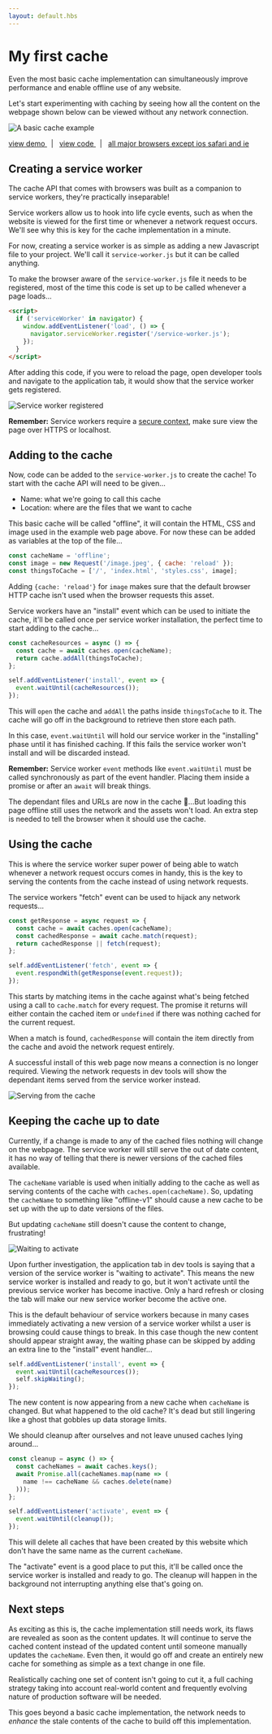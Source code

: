 ```yaml
---
layout: default.hbs
---
```


<div class="article-header">

  # My first cache

</div>

<p class="subtitle">
  Even the most basic cache implementation can simultaneously improve performance
  and enable offline use of any website.
</p>

Let's start experimenting with caching by seeing how all the content on the
webpage shown below can be viewed without any network connection.

![A basic cache example](/assets/my-first-cache/basic-cache-example.png)

<a href="https://a-basic-cache.glitch.me">
  view demo
</a>
&nbsp; | &nbsp;
<a href="https://glitch.com/edit/#!/a-basic-cache">
  view code
</a>
&nbsp; | &nbsp;
<a href="https://caniuse.com/#search=caches">
  all major browsers except ios safari and ie
</a>

## Creating a service worker

The cache API that comes with browsers was built as a companion to service
workers, they're practically inseparable!

Service workers allow us to hook into life cycle events, such as when the
website is viewed for the first time or whenever a network request occurs.
We'll see why this is key for the cache implementation in a minute.

For now, creating a service worker is as simple as adding a new Javascript file
to your project. We'll call it `service-worker.js` but it can be called anything.

To make the browser aware of the `service-worker.js` file it needs to be registered,
most of the time this code is set up to be called whenever a page loads...

```html
<script>
  if ('serviceWorker' in navigator) {
    window.addEventListener('load', () => {
      navigator.serviceWorker.register('/service-worker.js');
    });
  }
</script>
```

After adding this code, if you were to reload the page, open developer tools and
navigate to the application tab, it would show that the service worker gets registered.

![Service worker registered](/assets/my-first-cache/service-worker-registered.png)

<div class="callout">

  **Remember:** Service workers require a
  <a href="https://w3c.github.io/webappsec-secure-contexts/" target="_blank" rel="noopener noreferrer">secure context</a>,
  make sure view the page over HTTPS or localhost.

</div>

## Adding to the cache

Now, code can be added to the `service-worker.js` to create the cache! To start
with the cache API will need to be given...

- Name: what we're going to call this cache
- Location: where are the files that we want to cache

This basic cache will be called "offline", it will contain the HTML, CSS and image
used in the example web page above. For now these can be added as variables at
the top of the file...

```javascript
const cacheName = 'offline';
const image = new Request('/image.jpeg', { cache: 'reload' });
const thingsToCache = ['/', 'index.html', 'styles.css', image];
```

Adding `{cache: 'reload'}` for `image` makes sure that the default browser HTTP
cache isn't used when the browser requests this asset.

Service workers have an "install" event which can be used to initiate the cache,
it'll be called once per service worker installation, the perfect time to start
adding to the cache...

```javascript
const cacheResources = async () => {
  const cache = await caches.open(cacheName);
  return cache.addAll(thingsToCache);
};

self.addEventListener('install', event => {
  event.waitUntil(cacheResources());
});
```

This will `open` the cache and `addAll` the paths inside `thingsToCache` to it.
The cache will go off in the background to retrieve then store each path.

In this case, `event.waitUntil` will hold our service worker in the "installing"
phase until it has finished caching. If this fails the service worker won't
install and will be discarded instead.

<div class="callout">
  
  **Remember:** Service worker `event` methods like `event.waitUntil`
  must be called synchronously as part of the event handler. Placing them inside
  a promise or after an `await` will break things.

</div>

The dependant files and URLs are now in the cache 🎉...But loading this page offline
still uses the network and the assets won't load. An extra step is needed to
tell the browser when it should use the cache.

## Using the cache

This is where the service worker super power of being able to watch whenever a network
request occurs comes in handy, this is the key to serving the contents from the cache
instead of using network requests.

The service workers "fetch" event can be used to hijack any network requests...

```javascript
const getResponse = async request => {
  const cache = await caches.open(cacheName);
  const cachedResponse = await cache.match(request);
  return cachedResponse || fetch(request);
};

self.addEventListener('fetch', event => {
  event.respondWith(getResponse(event.request));
});
```

This starts by matching items in the cache against what's being fetched using
a call to `cache.match` for every request. The promise it returns will either
contain the cached item or `undefined` if there was nothing cached for the
current request.

When a match is found, `cachedResponse` will contain the item directly from the cache
and avoid the network request entirely.

A successful install of this web page now means a connection is no longer required.
Viewing the network requests in dev tools will show the dependant items served
from the service worker instead.

![Serving from the cache](/assets/my-first-cache/service-worker-fetch.png)

## Keeping the cache up to date

Currently, if a change is made to any of the cached files nothing will change on
the webpage. The service worker will still serve the out of date content, it
has no way of telling that there is newer versions of the cached files available.

The `cacheName` variable is used when initially adding to the cache as well as
serving contents of the cache with `caches.open(cacheName)`. So, updating the `cacheName`
to something like "offline-v1" should cause a new cache to be set up with the up
to date versions of the files.

But updating `cacheName` still doesn't cause the content to change, frustrating!

![Waiting to activate](/assets/my-first-cache/waiting-to-activate.png)

Upon further investigation, the application tab in dev tools is saying that a version
of the service worker is "waiting to activate". This means the new service worker
is installed and ready to go, but it won't activate until the previous service worker
has become inactive. Only a hard refresh or closing the tab will make our new service
worker become the active one.

This is the default behaviour of service workers because in many cases immediately
activating a new version of a service worker whilst a user is browsing could cause
things to break. In this case though the new content should appear straight away,
the waiting phase can be skipped by adding an extra line to the "install" event handler...

```javascript
self.addEventListener('install', event => {
  event.waitUntil(cacheResources());
  self.skipWaiting();
});
```

The new content is now appearing from a new cache when `cacheName` is changed. But
what happened to the old cache? It's dead but still lingering like a ghost that
gobbles up data storage limits.

We should cleanup after ourselves and not leave unused caches lying around...

```javascript
const cleanup = async () => {
  const cacheNames = await caches.keys();
  await Promise.all(cacheNames.map(name => (
    name !== cacheName && caches.delete(name)
  )));
};

self.addEventListener('activate', event => {
  event.waitUntil(cleanup());
});
```

This will delete all caches that have been created by this website which don't have
the same name as the current `cacheName`.

The "activate" event is a good place to put this, it'll be called once the service
worker is installed and ready to go. The cleanup will happen in the background
not interrupting anything else that's going on.

## Next steps

As exciting as this is, the cache implementation still needs work, its flaws are
revealed as soon as the content updates. It will continue to serve the cached
content instead of the updated content until someone manually updates the `cacheName`.
Even then, it would go off and create an entirely new cache for something as simple
as a text change in one file.

Realistically caching one set of content isn't going to cut it, a full caching
strategy taking into account real-world content and frequently evolving nature
of production software will be needed.

This goes beyond a basic cache implementation, the network needs to *enhance*
the stale contents of the cache to build off this implementation.
